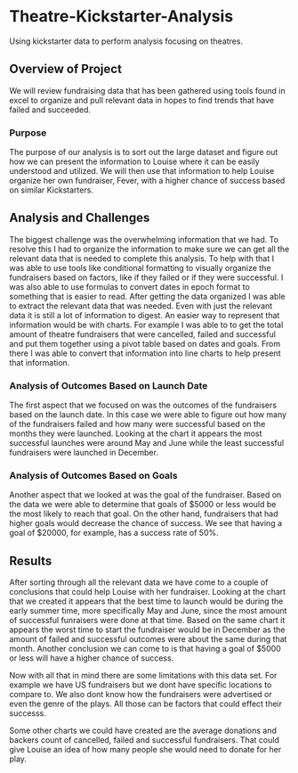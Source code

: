 # Theatre-Kickstarter-Analysis
Using kickstarter data to perform analysis focusing on theatres.

## Overview of Project
We will review fundraising data that has been gathered using tools found in excel to organize and pull relevant data in hopes to find trends that have failed and succeeded.

### Purpose
The purpose of our analysis is to sort out the large dataset and figure out how we can present the information to Louise where it can be easily understood and utilized. We will then use that information to help Louise organize her own fundraiser, Fever, with a higher chance of success based on similar Kickstarters.

## Analysis and Challenges
The biggest challenge was the overwhelming information that we had. To resolve this I had to organize the information to make sure we can get all the relevant data that is needed to complete this analysis. To help with that I was able to use tools like conditional formatting to visually organize the fundraisers based on factors, like if they failed or if they were successful. I was also able to use formulas to convert dates in epoch format to something that is easier to read. After getting the data organized I was able to extract the relevant data that was needed. Even with just the relevant data it is still a lot of information to digest. An easier way to represent that information would be with charts. For example I was able to to get the total amount of theatre fundraisers that were cancelled, failed and successful and put them together using a pivot table based on dates and goals. From there I was able to convert that information into line charts to help present that information.

### Analysis of Outcomes Based on Launch Date
The first aspect that we focused on was the outcomes of the fundraisers based on the launch date. In this case we were able to figure out how many of the fundraisers failed and how many were successful based on the months they were launched. Looking at the chart it appears the most successful launches were around May and June while the least successful fundraisers were launched in December.

### Analysis of Outcomes Based on Goals
Another aspect that we looked at was the goal of the fundraiser. Based on the data we were able to determine that goals of $5000 or less would be the most likely to reach that goal. On the other hand, fundraisers that had higher goals would decrease the chance of success. We see that having a goal of $20000, for example, has a success rate of 50%.

## Results
After sorting through all the relevant data we have come to a couple of conclusions that could help Louise with her fundraiser. Looking at the chart that we created it appears that the best time to launch would be during the early summer time, more specifically May and June, since the most amount of successful funraisers were done at that time. Based on the same chart it appears the worst time to start the fundraiser would be in December as the amount of failed and successful outcomes were about the same during that month. Another conclusion we can come to is that having a goal of $5000 or less will have a higher chance of success. 

Now with all that in mind there are some limitations with this data set. For example we have US fundraisers but we dont have specific locations to compare to. We also dont know how the fundraisers were advertised or even the genre of the plays. All those can be factors that could effect their successs.

Some other charts we could have created are the average donations and backers count of cancelled, failed and successful fundraisers. That could give Louise an idea of how many people she would need to donate for her play.
